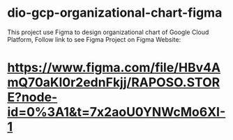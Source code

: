 # dio-gcp-organizational-chart-figma
This project use Figma to design organizational chart of Google Cloud Platform, Follow link to see Figma Project on Figma Website:
# https://www.figma.com/file/HBv4AmQ70aKl0r2ednFkjj/RAPOSO.STORE?node-id=0%3A1&t=7x2aoU0YNWcMo6XI-1
